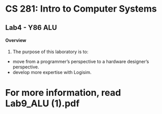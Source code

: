 # CS 281: Intro to Computer Systems

## Lab4 - Y86 ALU

#### Overview

1. The purpose of this laboratory is to:
  * move from a programmer’s perspective to a hardware designer’s perspective.
  * develop more expertise with Logisim.

# For more information, read Lab9_ALU (1).pdf
